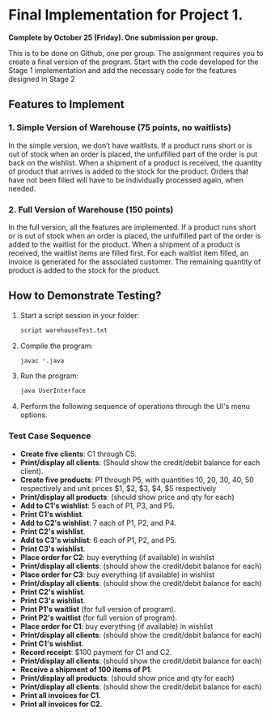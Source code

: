 # Final Implementation for Project 1.

**Complete by October 25 (Friday). One submission per group.**

This is to be done on Github, one per group. The assignment requires you to create a final
version of the program. Start with the code developed for the Stage 1 implementation and add
the necessary code for the features designed in Stage 2
## Features to Implement

### 1. Simple Version of Warehouse (75 points, no waitlists)

In the simple version, we don’t
have waitlists. If a product runs short or is out of stock when an order is placed, the
unfulfilled part of the order is put back on the wishlist. When a shipment of a product is
received, the quantity of product that arrives is added to the stock for the product. Orders
that have not been filled will have to be individually processed again, when needed.

### 2. Full Version of Warehouse (150 points)

In the full version, all the features are
implemented. If a product runs short or is out of stock when an order is placed, the
unfulfilled part of the order is added to the waitlist for the product. When a shipment of a
product is received, the waitlist items are filled first. For each waitlist item filled, an
invoice is generated for the associated customer. The remaining quantity of product is
added to the stock for the product.

## How to Demonstrate Testing?

1. Start a script session in your folder:

    ```bash
    script warehouseTest.txt
    ```

2. Compile the program:

    ```bash
    javac *.java
    ```

3. Run the program:

    ```bash
    java UserInterface
    ```

4. Perform the following sequence of operations through the UI's menu options.

### Test Case Sequence

- **Create five clients**: C1 through C5. 
- **Print/display all clients**: (Should show the credit/debit balance for each client). 
- **Create five products**: P1 through P5, with quantities 10, 20, 30, 40, 50 respectively and unit prices $1, $2, $3, $4, $5 respectively
- **Print/display all products**: (should show price and qty for each)
- **Add to C1's wishlist**: 5 each of P1, P3, and P5.
- **Print C1's wishlist**.
- **Add to C2's wishlist**: 7 each of P1, P2, and P4.
- **Print C2's wishlist**.
- **Add to C3's wishlist**: 6 each of P1, P2, and P5.
- **Print C3's wishlist**.
- **Place order for C2**:  buy everything (if available) in wishlist
- **Print/display all clients**: (should show the credit/debit balance for each)
- **Place order for C3**:  buy everything (if available) in wishlist
- **Print/display all clients**: (should show the credit/debit balance for each)
- **Print C2's wishlist**.
- **Print C3's wishlist**.
- **Print P1's waitlist** (for full version of program).
- **Print P2's waitlist** (for full version of program).
- **Place order for C1**:  buy everything (if available) in wishlist
- **Print/display all clients**: (should show the credit/debit balance for each)
- **Print C1's wishlist**.
- **Record receipt**: $100 payment for C1 and C2.
- **Print/display all clients**: (should show the credit/debit balance for each)
- **Receive a shipment of 100 items of P1**.
- **Print/display all products**: (should show price and qty for each)
- **Print/display all clients**: (should show the credit/debit balance for each)
- **Print all invoices for C1**.
- **Print all invoices for C2**.
